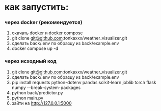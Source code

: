 # как запустить:

### через docker (рекомендуется)
1. скачать docker и docker compose
2. git clone git@github.com:tonkaxxx/weather_visualizer.git
3. сделать back/.env по образцу из back/example.env
4. docker compose up -d

### через исходный код
1. git clone git@github.com:tonkaxxx/weather_visualizer.git
2. сделать back/.env по образцу из back/example.env
3. pip install requests python-dotenv pandas scikit-learn joblib torch flask numpy --break-system-packages
4. python back/predictor.py
5. python main.py
6. зайти на http://127.0.0.1:5000